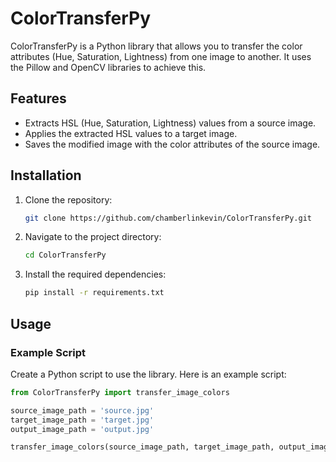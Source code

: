 # ColorTransferPy

ColorTransferPy is a Python library that allows you to transfer the color attributes (Hue, Saturation, Lightness) from one image to another. It uses the Pillow and OpenCV libraries to achieve this.

## Features

- Extracts HSL (Hue, Saturation, Lightness) values from a source image.
- Applies the extracted HSL values to a target image.
- Saves the modified image with the color attributes of the source image.

## Installation

1. Clone the repository:
    ```bash
    git clone https://github.com/chamberlinkevin/ColorTransferPy.git
    ```

2. Navigate to the project directory:
    ```bash
    cd ColorTransferPy
    ```

3. Install the required dependencies:
    ```bash
    pip install -r requirements.txt
    ```

## Usage

### Example Script

Create a Python script to use the library. Here is an example script:

```python
from ColorTransferPy import transfer_image_colors

source_image_path = 'source.jpg'
target_image_path = 'target.jpg'
output_image_path = 'output.jpg'

transfer_image_colors(source_image_path, target_image_path, output_image_path)
